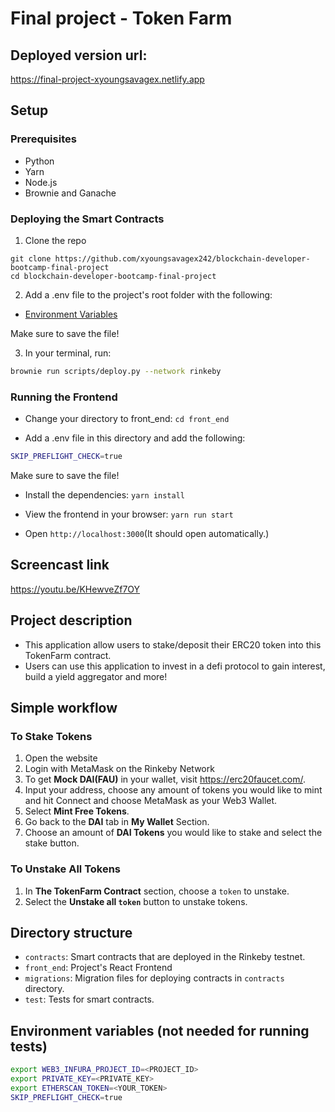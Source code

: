 # Final project - Token Farm

## Deployed version url:

https://final-project-xyoungsavagex.netlify.app

## Setup

### Prerequisites
- Python
- Yarn
- Node.js
- Brownie and Ganache

### Deploying the Smart Contracts
1. Clone the repo
```
git clone https://github.com/xyoungsavagex242/blockchain-developer-bootcamp-final-project
cd blockchain-developer-bootcamp-final-project
```
2. Add a .env file to the project's root folder with the following:
- [Environment Variables](#environment-variables-not-needed-for-running-tests)

Make sure to save the file!

3. In your terminal, run:
```bash
brownie run scripts/deploy.py --network rinkeby
```

### Running the Frontend

- Change your directory to front_end: `cd front_end`

- Add a .env file in this directory and add the following:
```bash
SKIP_PREFLIGHT_CHECK=true
```
Make sure to save the file!
- Install the dependencies: `yarn install`

- View the frontend in your browser: `yarn run start`

- Open `http://localhost:3000`(It should open automatically.)

## Screencast link
https://youtu.be/KHewveZf7OY

## Project description
- This application allow users to stake/deposit their ERC20 token into this TokenFarm contract.
- Users can use this application to invest in a defi protocol to gain interest, build a yield aggregator and more!

## Simple workflow
### To Stake Tokens
1. Open the website
2. Login with MetaMask on the Rinkeby Network
3. To get **Mock DAI(FAU)** in your wallet, visit https://erc20faucet.com/.
4. Input your address, choose any amount of tokens you would like to mint and hit Connect and choose MetaMask as your Web3 Wallet.
5. Select **Mint Free Tokens**.
6. Go back to the **DAI** tab in **My Wallet** Section.
7. Choose an amount of **DAI Tokens** you would like to stake and select the stake button.

### To Unstake All Tokens
1. In **The TokenFarm Contract** section, choose a `token` to unstake.
2. Select the **Unstake all `token`** button to unstake tokens.


## Directory structure
- `contracts`: Smart contracts that are deployed in the Rinkeby testnet.
- `front_end`: Project's React Frontend
- `migrations`: Migration files for deploying contracts in `contracts` directory.
- `test`: Tests for smart contracts.
## Environment variables (not needed for running tests)

```bash
export WEB3_INFURA_PROJECT_ID=<PROJECT_ID>
export PRIVATE_KEY=<PRIVATE_KEY>
export ETHERSCAN_TOKEN=<YOUR_TOKEN>
SKIP_PREFLIGHT_CHECK=true
```

